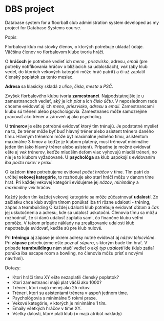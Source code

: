 
# DBS project

Database system for a floorball club administration system developed as my project for Database Systems course.


Popis:

Florbalový klub má stovky členov, o ktorých potrebuje ukladať údaje. Väčšinu členov vo florbalovom klube tvoria hráči.

O **hráčoch** je potrebné vedieť ich *meno* , *priezvisko*, adresu, *email* (pre potreby notifikovania hráčov o blížiacich sa udalostiach), *vek* (aby klub vedel, do ktorých vekových kategórií môže hráč patriť) a či už zaplatil členský poplatok za tento mesiac.

**Adresa** sa klasicky skladá z *ulice*, *čísla*, *mesta* a *PSČ*.

Zvyšok florbalového klubu tvoria **zamestnanci**. Najpodstatnejšie je u zamestnancoch vedieť, aký je ich *plat* a ich *číslo účtu*. V neposlednom rade chceme evidovať aj ich *meno*, *priezvisko*, *adresu* a *email*. Zamestnancami klubu sú tréneri alebo psychológovia. Zamestnanec môže samozrejme pracovať ako tréner a zároveň aj ako psychológ.

U **trénerov** je ešte potrebné evidovať ktorý tím trénujú. Je podstatné myslieť na to, že tréner môže byť buď hlavný tréner alebo asistent trénera daného tímu. Hlavným trénerom môže byť maximálne jedného tímu, asistentom maximálne 3 tímov a keďže je klubom platený, musí trénovať minimálne jeden tím (ako hlavný tréner alebo asistent). Prípadne je možné evidovať ešte aj *vek* trénerov, keďže mladším deťom viac vyhovujú mladší tréneri, no nie je to klubom vyžadované.
U **psychológa** sa klub uspokojí s evidovaním iba *počtu rokov v praxi*.

O každom **tíme** potrebujeme evidovať *počet hráčov* v tíme.
Tím patrí do určitej **vekovej kategórie**, to rozhoduje ako starí hráči môžu v danom tíme hrať. Pri každej vekovej kategórii evidujeme jej *názov*, *minimálny* a *maximálny vek* hráčov.

Každý jeden tím každej vekovej kategórie sa môže zúčastnovať **udalostí**. Zo začiatku chce klub svojim tímom ponúkať iba tri rôzne udalosti - tréning, zápas a teambuilding O každej udalosti klub potrebuje evidovať *dátum* a *čas* jej uskutočnenia a adresu, kde sa udalosť uskutoční. Členovia tímu sa môžu rozhodnúť, že si danú udalosť zaplatia sami, čo finančne klubu veľmi pomôže. V takom prípade náklady na zrealizovanie udalosti klub nepotrebuje evidovať, keďže sú pre klub nulové.

Pri **tréningu** aj zápase je okrem adresy nutné evidovať aj *názov telocvične*. Pri **zápase** potrebujeme ešte poznať *súpera*, s ktorým bude tím hrať. V prípade **teambuildingu** nám stačí vedieť o aký *typ udalosti* ide (klub zatiaľ ponúka iba escape room a bowling, no členovia môžu prísť s novými návrhmi).


Dotazy:

- Ktorí hráči tímu XY ešte nezaplatili členský poplatok?
- Ktorí zamestnanci majú plat väčší ako 1000?
- Tréneri, ktorí majú menej ako 25 rokov.
- Tréneri, ktorí su asistentami trénera v aspoň jednom tíme.
- Psychológovia s minimálne 5 rokmi praxe.
- Vekové kategórie, v ktorých je minimálne 1 tím.
- Emaily všetkých hráčov v tíme XY.
- Všetky dalosti, ktoré platí klub (= majú atribút naklády)


